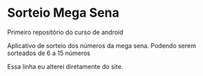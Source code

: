 # Sorteio Mega Sena
 Primeiro repositório do curso de android

 Aplicativo de sorteio dos números da mega sena. Podendo serem sorteados de 6 a 15 números

 Essa linha eu alterei diretamente do site.
